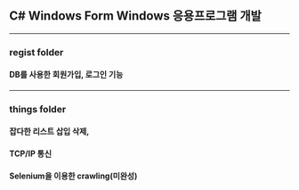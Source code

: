 
## C# Windows Form Windows 응용프로그램 개발

---

### regist folder

#### DB를 사용한 회원가입, 로그인 기능

---

### things folder

#### 잡다한 리스트 삽입 삭제,
#### TCP/IP 통신
#### Selenium을 이용한 crawling(미완성)
